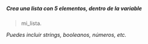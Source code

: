 ##### Crea una lista con 5 elementos, dentro de la variable 
> mi_lista.

*Puedes incluir strings, booleanos, números, etc.*